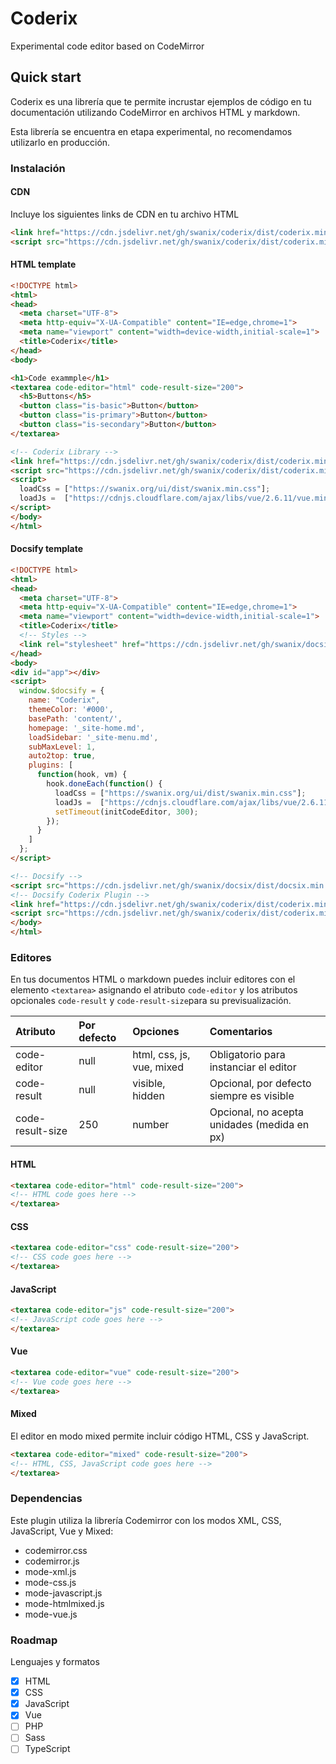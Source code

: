 # Coderix

Experimental code editor based on CodeMirror

## Quick start

Coderix es una librería que te permite incrustar ejemplos de código en tu documentación utilizando CodeMirror en archivos HTML y markdown. 

Esta librería se encuentra en etapa experimental, no recomendamos utilizarlo en producción.

### Instalación

#### CDN

Incluye los siguientes links de CDN en tu archivo HTML

```html
<link href="https://cdn.jsdelivr.net/gh/swanix/coderix/dist/coderix.min.css" rel="stylesheet">
<script src="https://cdn.jsdelivr.net/gh/swanix/coderix/dist/coderix.min.js"></script>
```

#### HTML template

```html
<!DOCTYPE html>
<html>
<head>
  <meta charset="UTF-8">
  <meta http-equiv="X-UA-Compatible" content="IE=edge,chrome=1">
  <meta name="viewport" content="width=device-width,initial-scale=1">
  <title>Coderix</title>
</head>
<body>

<h1>Code exammple</h1>
<textarea code-editor="html" code-result-size="200">
  <h5>Buttons</h5>
  <button class="is-basic">Button</button>
  <button class="is-primary">Button</button>
  <button class="is-secondary">Button</button>
</textarea>

<!-- Coderix Library -->
<link href="https://cdn.jsdelivr.net/gh/swanix/coderix/dist/coderix.min.css" rel="stylesheet">
<script src="https://cdn.jsdelivr.net/gh/swanix/coderix/dist/coderix.min.js"></script>
<script>
  loadCss = ["https://swanix.org/ui/dist/swanix.min.css"];
  loadJs =  ["https://cdnjs.cloudflare.com/ajax/libs/vue/2.6.11/vue.min.js"];
</script>
</body>
</html>
```

#### Docsify template

```html
<!DOCTYPE html>
<html>
<head>
  <meta charset="UTF-8">
  <meta http-equiv="X-UA-Compatible" content="IE=edge,chrome=1">
  <meta name="viewport" content="width=device-width,initial-scale=1">
  <title>Coderix</title>
  <!-- Styles -->
  <link rel="stylesheet" href="https://cdn.jsdelivr.net/gh/swanix/docsix/dist/docsix.min.css">
</head>
<body>
<div id="app"></div>
<script>
  window.$docsify = {
    name: "Coderix",
    themeColor: '#000',
    basePath: 'content/',
    homepage: '_site-home.md',
    loadSidebar: '_site-menu.md',
    subMaxLevel: 1,
    auto2top: true,
    plugins: [
      function(hook, vm) {
        hook.doneEach(function() {
          loadCss = ["https://swanix.org/ui/dist/swanix.min.css"];
          loadJs =  ["https://cdnjs.cloudflare.com/ajax/libs/vue/2.6.11/vue.min.js"];
          setTimeout(initCodeEditor, 300);
        });
      }
    ]
  };
</script>

<!-- Docsify -->
<script src="https://cdn.jsdelivr.net/gh/swanix/docsix/dist/docsix.min.js"></script>
<!-- Docsify Coderix Plugin -->
<link href="https://cdn.jsdelivr.net/gh/swanix/coderix/dist/coderix.min.css" rel="stylesheet">
<script src="https://cdn.jsdelivr.net/gh/swanix/coderix/dist/coderix.min.js"></script>
</body>
</html>
```


### Editores

En tus documentos HTML o markdown puedes incluir editores con el elemento `<textarea>` asignando el atributo `code-editor` y los atributos opcionales `code-result` y `code-result-size`para su previsualización.

| Atributo            | Por defecto | Opciones                  | Comentarios |
| :-------------------|:------------|:--------------------------|:--------------|
| code-editor         | null        | html, css, js, vue, mixed |Obligatorio para instanciar el editor|
| code-result         | null        | visible, hidden           |Opcional, por defecto siempre es visible|
| code-result-size    | 250         | number                    |Opcional, no acepta unidades (medida en px)|

#### HTML

```html
<textarea code-editor="html" code-result-size="200">
<!-- HTML code goes here -->
</textarea>
```

#### CSS

```html
<textarea code-editor="css" code-result-size="200">
<!-- CSS code goes here -->
</textarea>
```

#### JavaScript

```html
<textarea code-editor="js" code-result-size="200">
<!-- JavaScript code goes here -->
</textarea>
```

#### Vue

```html
<textarea code-editor="vue" code-result-size="200">
<!-- Vue code goes here -->
</textarea>
```

#### Mixed

El editor en modo mixed permite incluir código HTML, CSS y JavaScript.

```html
<textarea code-editor="mixed" code-result-size="200">
<!-- HTML, CSS, JavaScript code goes here -->
</textarea>
```

### Dependencias

Este plugin utiliza la librería Codemirror con los modos XML, CSS, JavaScript, Vue y Mixed:

- codemirror.css
- codemirror.js
- mode-xml.js
- mode-css.js
- mode-javascript.js
- mode-htmlmixed.js
- mode-vue.js

### Roadmap

Lenguajes y formatos

- [x] HTML
- [x] CSS
- [x] JavaScript
- [x] Vue
- [ ] PHP
- [ ] Sass
- [ ] TypeScript
